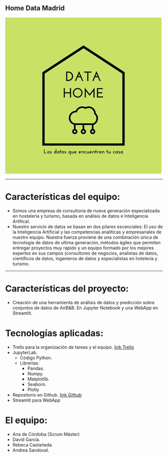 ## Home Data Madrid
![image](https://github.com/Factoria-F5-AI-Bootcamp-1-Edicion/Madrid_AirB-B/blob/rama_rebe/Roof%20%26%20casa.jpg)
___
# Características del equipo:
- Somos una empresa de consultoría de nueva generación especializada en hostelería y turismo, basada en análisis de datos e Inteligencia Artifical.
- Nuestro servicio de datos se basan en dos pilares escenciales: El uso de la Inteligencia Artificial y las competencias analíticas y empresariales de nuestro equipo. Nuestra fuerza proviene de una combinación única de tecnologia de datos de ultima generación, métodos ágiles que permiten entregar proyectos muy rápido y un equipo formado por los mejores expertos en sus campos (consultores de negocios, analistas de datos, científicos de datos, ingenieros de datos y especialistas en hotelería y turismo.
___
# Características del proyecto:
- Creación de una herramienta de análisis de datos y predicción sobre conjuntos de datos de AirB&B. En Jupyter Notebook y una WebApp en Streamlit.




# Tecnologías aplicadas:
- Trello para la organización de tareas y el equipo. [link Trello]('https://trello.com/b/nI30yb7N/equipo-madrid')
- JupyterLab.
    - Código Python.
    - Librerías:
        - Pandas.
        - Numpy.
        - Matplotlib.
        - Seaborn.
        - Plotly
- Repositorio en Github. [link Github](`https://github.com/Factoria-F5-AI-Bootcamp-1-Edicion/Madrid_AirB-B`)
- Streamlit para WebApp

# El equipo:
- Ana de Córdoba (Scrum Máster)
- David García.
- Rebeca Castañeda.
- Andrea Sandoval.
